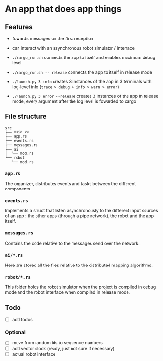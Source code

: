 An app that does app things
===

## Features

* fowards messages on the first reception
* can interact with an asynchronous robot simulator / interface
* `./cargo_run.sh` connects the app to itself and enables maximum debug level
* `./cargo_run.sh -- release` connects the app to itself in release mode

* `./launch.py 3 info`  creates 3 instances of the app in 3 terminals with log-level info (`trace > debug > info > warn > error`)
* `./launch.py 3 error --release`  creates 3 instances of the app in release mode, every argument after the log level is fowarded to cargo

## File structure

```
src
├── main.rs
├── app.rs
├── events.rs
├── messages.rs
├── ai
│  └── mod.rs
└── robot
   └── mod.rs
```

### `app.rs`

The organizer, distributes events and tasks between the different components.

### `events.rs`

Implements a struct that listen asynchronously to the different input sources of an app : the other apps (through a pipe network), the robot and the app itself.

### `messages.rs`

Contains the code relative to the messages send over the network.

### `ai/*.rs`

Here are stored all the files relative to the distributed mapping algorithms.

### `robot/*.rs`

This folder holds the robot simulator when the project is compiled in debug mode and the robot interface when compiled in release mode.


## Todo

- [ ] add todos


### Optional

- [ ] move from random ids to sequence numbers
- [ ] add vector clock (ready, just not sure if necessary)
- [ ] actual robot interface
